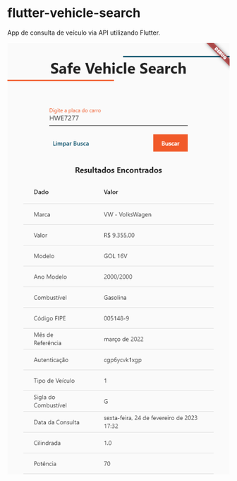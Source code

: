 # flutter-vehicle-search
App de consulta de veículo via API utilizando Flutter.



![Tela do App](https://github.com/mateusfilipe/flutter-vehicle-search/blob/main/imgs/app_screen.png "Tela do App")
